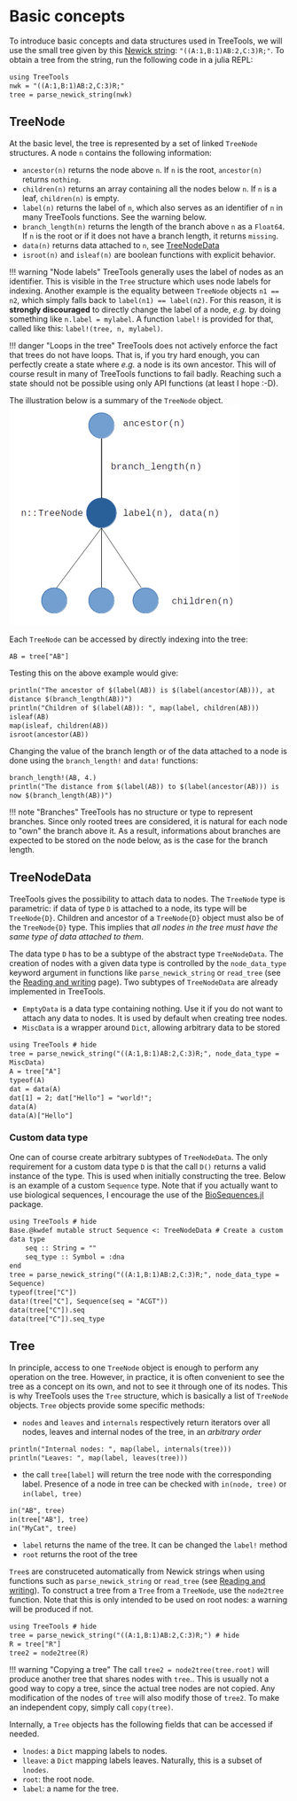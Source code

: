 # Basic concepts

To introduce basic concepts and data structures used in TreeTools, we will use the small tree given by this [Newick string](https://en.wikipedia.org/wiki/Newick_format): `"((A:1,B:1)AB:2,C:3)R;"`.
To obtain a tree from the string, run the following code in a julia REPL: 

```@repl basic	
using TreeTools 
nwk = "((A:1,B:1)AB:2,C:3)R;"
tree = parse_newick_string(nwk)
```

## TreeNode

At the basic level, the tree is represented by a set of linked `TreeNode` structures. A node `n` contains the following information: 
- `ancestor(n)` returns the node above `n`. If `n` is the root, `ancestor(n)` returns `nothing`. 
- `children(n)` returns an array containing all the nodes below `n`. If `n` is a leaf, `children(n)` is empty. 
- `label(n)` returns the label of `n`, which also serves as an identifier of `n` in many TreeTools functions. See the warning below. 
- `branch_length(n)` returns the length of the branch above `n` as a `Float64`. If `n` is the root or if it does not have a branch length, it returns `missing`. 
- `data(n)` returns data attached to `n`, see [TreeNodeData](@ref)
- `isroot(n)` and `isleaf(n)` are boolean functions with explicit behavior. 


!!! warning "Node labels"
	TreeTools generally uses the label of nodes as an identifier. This is visible in the `Tree` structure which uses node labels for indexing. Another example is the equality between `TreeNode` objects `n1 == n2`, which simply falls back to `label(n1) == label(n2)`. For this reason, it is **strongly discouraged** to directly change the label of a node, *e.g.* by doing something like `n.label = mylabel`. A function `label!` is provided for that, called like this: `label!(tree, n, mylabel)`.

!!! danger "Loops in the tree"
	TreeTools does not actively enforce the fact that trees do not have loops. That is, if you try hard enough, you can perfectly create a state where *e.g.* a node is its own ancestor. This will of course result in many of TreeTools functions to fail badly. Reaching such a state should not be possible using only API functions (at least I hope :-D). 

The illustration below is a summary of the `TreeNode` object. 
![TreeNode_illustration](../TreeNode_illustration.png)

Each `TreeNode` can be accessed by directly indexing into the tree: 
```@repl basic
AB = tree["AB"]
```

Testing this on the above example would give: 
```@repl basic
println("The ancestor of $(label(AB)) is $(label(ancestor(AB))), at distance $(branch_length(AB))")
println("Children of $(label(AB)): ", map(label, children(AB)))
isleaf(AB)
map(isleaf, children(AB))
isroot(ancestor(AB))
```

Changing the value of the branch length or of the data attached to a node is done using the `branch_length!` and `data!` functions: 
```@repl basic
branch_length!(AB, 4.)
println("The distance from $(label(AB)) to $(label(ancestor(AB))) is now $(branch_length(AB))")
```

!!! note "Branches"
	TreeTools has no structure or type to represent branches. 
	Since only rooted trees are considered, it is natural for each node to "own" the branch above it. 
	As a result, informations about branches are expected  to be stored on the node below, as is the case for the branch length.

## TreeNodeData

TreeTools gives the possibility to attach data to nodes. 
The `TreeNode` type is parametric: if data of type `D` is attached to a node, its type will be `TreeNode{D}`. 
Children and ancestor of a `TreeNode{D}` object must also be of the `TreeNode{D}` type. 
This implies that *all nodes in the tree must have the same type of data attached to them*. 

The data type `D` has to be a subtype of the abstract type `TreeNodeData`. 
The creation of nodes with a given data type is controlled by the `node_data_type` keyword argument in functions like `parse_newick_string` or `read_tree` (see the [Reading and writing](@ref) page). 
Two subtypes of `TreeNodeData` are already implemented in TreeTools. 

- `EmptyData` is a data type containing nothing. Use it if you do not want to attach any data to nodes. It is used by default when creating tree nodes. 
- `MiscData` is a wrapper around `Dict`, allowing arbitrary data to be stored

```@repl
using TreeTools # hide
tree = parse_newick_string("((A:1,B:1)AB:2,C:3)R;", node_data_type = MiscData)
A = tree["A"]
typeof(A)
dat = data(A)
dat[1] = 2; dat["Hello"] = "world!";
data(A)
data(A)["Hello"]
```

### Custom data type

One can of course create arbitrary subtypes of `TreeNodeData`. 
The only requirement for a custom data type `D` is that the call `D()` returns a valid instance of the type. 
This is used when initially constructing the tree. 
Below is an example of a custom `Sequence` type. 
Note that if you actually want to use biological sequences, I encourage the use of the [BioSequences.jl](https://biojulia.net/BioSequences.jl/stable/) package. 

```@repl
using TreeTools # hide
Base.@kwdef mutable struct Sequence <: TreeNodeData # Create a custom data type
	seq :: String = ""
	seq_type :: Symbol = :dna
end
tree = parse_newick_string("((A:1,B:1)AB:2,C:3)R;", node_data_type = Sequence)
typeof(tree["C"])
data!(tree["C"], Sequence(seq = "ACGT"))
data(tree["C"]).seq
data(tree["C"]).seq_type
```

## Tree

In principle, access to one `TreeNode` object is enough to perform any operation on the tree. 
However, in practice, it is often convenient to see the tree as a concept on its own, and not to see it through one of its nodes. 
This is why TreeTools uses the `Tree` structure, which is basically a list of `TreeNode` objects. 
`Tree` objects provide some specific methods: 
- `nodes` and `leaves` and `internals` respectively return iterators over all nodes, leaves and internal nodes of the tree, in an *arbitrary order*

```@repl basic
println("Internal nodes: ", map(label, internals(tree)))
println("Leaves: ", map(label, leaves(tree)))
```

- the call `tree[label]` will return the tree node with the corresponding label. Presence of a node in tree can be checked with `in(node, tree)` or `in(label, tree)`

```@repl basic
in("AB", tree)
in(tree["AB"], tree)
in("MyCat", tree)
```
- `label` returns the name of the tree. It can be changed the `label!` method
- `root` returns the root of the tree

`Tree`s are construceted automatically from Newick strings when using functions such as `parse_newick_string` or `read_tree` (see [Reading and writing](@ref)). 
To construct a tree from a `Tree` from a `TreeNode`, use the `node2tree` function. Note that this is only intended to be used on root nodes: a warning will be produced if not. 
```@repl
using TreeTools # hide
tree = parse_newick_string("((A:1,B:1)AB:2,C:3)R;") # hide
R = tree["R"]
tree2 = node2tree(R)
```

!!! warning "Copying a tree"
	The call `tree2 = node2tree(tree.root)` will produce another tree that shares nodes with `tree`.. This is usually not a good way to copy a tree, since the actual tree nodes are not copied. Any modification of the nodes of `tree` will also modify those of `tree2`. To make an independent copy, simply call `copy(tree)`. 


Internally, a `Tree` objects has the following fields that can be accessed if needed.
- `lnodes`: a `Dict` mapping labels to nodes. 
- `lleave`: a `Dict` mapping labels leaves. Naturally, this is a subset of `lnodes`.
- `root`: the root node. 
- `label`: a name for the tree.
 